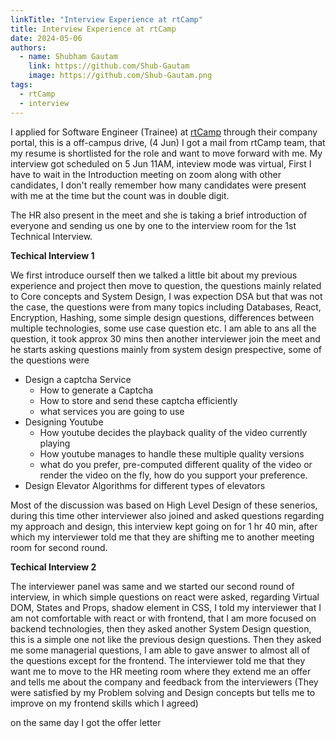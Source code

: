 ```yaml
---
linkTitle: "Interview Experience at rtCamp"
title: Interview Experience at rtCamp
date: 2024-05-06
authors:
  - name: Shubham Gautam
    link: https://github.com/Shub-Gautam
    image: https://github.com/Shub-Gautam.png
tags:
  - rtCamp
  - interview
---
```


I applied for Software Engineer (Trainee) at [rtCamp](https://rtcamp.com) through their company portal, this is a off-campus drive, 
(4 Jun) I got a mail from rtCamp team, that my resume is shortlisted for the role and want to move forward with me. 
My interview got scheduled on 5 Jun 11AM, inteview mode was virtual, First I have to wait in the Introduction meeting on zoom along with other candidates, I don't really remember how many candidates were present with me at the time but the count was in double digit.

The HR also present in the meet and she is taking a brief introduction of everyone and sending us one by one to the interview room for the 1st Technical Interview.

**Techical Interview 1**

We first introduce ourself then we talked a little bit about my previous experience and project then move to question, the questions mainly related to Core concepts and System Design, I was expection DSA but that was not the case, the questions were from many topics including Databases, React, Encryption, Hashing, some simple design questions, differences between multiple technologies, some use case question etc. I am able to ans all the question, it took approx 30 mins then another interviewer join the meet and he starts asking questions mainly from system design prespective, some of the questions were 

* Design a captcha Service
  - How to generate a Captcha 
  - How to store and send these captcha efficiently
  - what services you are going to use
* Designing Youtube
  - How youtube decides the playback quality of the video currently playing
  - How youtube manages to handle these multiple quality versions
  - what do you prefer, pre-computed different quality of the video or render the video on the fly, how do you support your preference.
* Design Elevator Algorithms for different types of elevators

Most of the discussion was based on High Level Design of these senerios, during this time other interviewer also joined and asked questions regarding my approach and design, this interview kept going on for 1 hr 40 min, after which my interviewer told me that they are shifting me to another meeting room for second round. 

**Techical Interview 2**

The interviewer panel was same and we started our second round of interview, in which simple questions on react were asked, regarding Virtual DOM, States and Props, shadow element in CSS, I told my interviewer that I am not comfortable with react or with frontend, that I am more focused on backend technologies, then they asked another System Design question, this is a simple one not like the previous design questions. Then they asked me some managerial questions, I am able to gave answer to almost all of the questions except for the frontend. The interviewer told me that they want me to move to the HR meeting room where they extend me an offer and tells me about the company and feedback from the interviewers (They were satisfied by my Problem solving and Design concepts but tells me to improve on my frontend skills which I agreed) 

on the same day I got the offer letter

